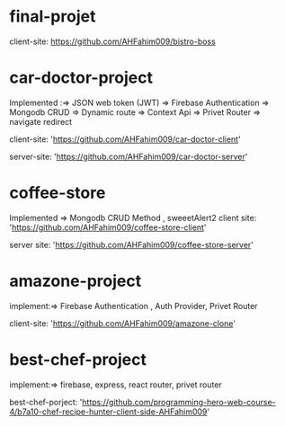 
# final-projet

client-site: https://github.com/AHFahim009/bistro-boss

#  car-doctor-project

Implemented :=> JSON web token (JWT) => Firebase Authentication => Mongodb CRUD => Dynamic route => Context Api => Privet Router => navigate redirect

client-site:
 'https://github.com/AHFahim009/car-doctor-client'
 
server-site:
'https://github.com/AHFahim009/car-doctor-server'

#  coffee-store

Implemented => Mongodb CRUD Method , sweeetAlert2
client site:
'https://github.com/AHFahim009/coffee-store-client'

 server site:
'https://github.com/AHFahim009/coffee-store-server'

# amazone-project

implement:=> Firebase Authentication , Auth Provider, Privet Router

 client-site:
'https://github.com/AHFahim009/amazone-clone'

 # best-chef-project
 
 implement:=> firebase, express, react router, privet router

 best-chef-porject:
'https://github.com/programming-hero-web-course-4/b7a10-chef-recipe-hunter-client-side-AHFahim009'

